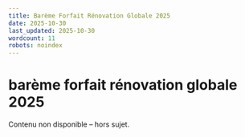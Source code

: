 ```yaml
---
title: Barème Forfait Rénovation Globale 2025
date: 2025-10-30
last_updated: 2025-10-30
wordcount: 11
robots: noindex
---
```


# barème forfait rénovation globale 2025

Contenu non disponible – hors sujet.